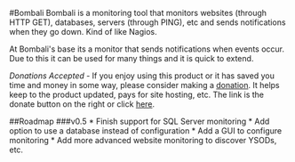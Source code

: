 #Bombali
Bombali is a monitoring tool that monitors websites (through HTTP GET), databases, servers (through PING), etc and sends notifications when they go down. Kind of like Nagios.

At Bombali's base its a monitor that sends notifications when events occur. Due to this it can be used for many things and it is quick to extend. 

*Donations Accepted* - If you enjoy using this product or it has saved you time and money in some way, please consider making a <a href="https://www.paypal.com/cgi-bin/webscr?cmd=_s-xclick&hosted_button_id=5197498">donation</a>. It helps keep to the product updated, pays for site hosting, etc. The link is the donate button on the right or click <a href="https://www.paypal.com/cgi-bin/webscr?cmd=_s-xclick&hosted_button_id=5197498">here</a>.

<a title="logo">

<a title="roadmap" /> 
##Roadmap
###v0.5
  * Finish support for SQL Server monitoring
  * Add option to use a database instead of configuration
  * Add a GUI to configure monitoring
  * Add more advanced website monitoring to discover YSODs, etc.
